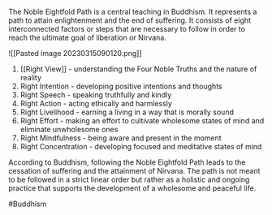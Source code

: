 The Noble Eightfold Path is a central teaching in Buddhism. It represents a path to attain enlightenment and the end of suffering. It consists of eight interconnected factors or steps that are necessary to follow in order to reach the ultimate goal of liberation or Nirvana.

![[Pasted image 20230315090120.png]]

1.  [[Right View]] - understanding the Four Noble Truths and the nature of reality
2.  Right Intention - developing positive intentions and thoughts
3.  Right Speech - speaking truthfully and kindly
4.  Right Action - acting ethically and harmlessly
5.  Right Livelihood - earning a living in a way that is morally sound
6.  Right Effort - making an effort to cultivate wholesome states of mind and eliminate unwholesome ones
7.  Right Mindfulness - being aware and present in the moment
8.  Right Concentration - developing focused and meditative states of mind

According to Buddhism, following the Noble Eightfold Path leads to the cessation of suffering and the attainment of Nirvana. The path is not meant to be followed in a strict linear order but rather as a holistic and ongoing practice that supports the development of a wholesome and peaceful life.

#Buddhism 